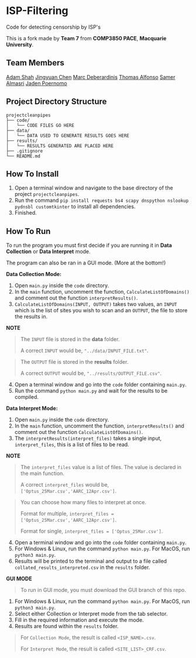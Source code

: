# ISP-Filtering
Code for detecting censorship by ISP's

This is a fork made by **Team 7** from **COMP3850 PACE**, **Macquarie University**.

## Team Members
[Adam Shah](https://github.com/MadaHaz)
[Jingyuan Chen](https://github.com/jingyuan6)
[Marc Deberardinis](https://github.com/Marco-Paul1)
[Thomas Alfonso](https://github.com/thomasalfonso)
[Samer Almasri](https://github.com/HeTheKnight)
[Jaden Poernomo](https://github.com/CAPSLOCKENJOYER)

## Project Directory Structure
```
projectcleanpipes
├── code/
│   └── CODE FILES GO HERE
├── data/
│   └── DATA USED TO GENERATE RESULTS GOES HERE
├── results/
│   └── RESULTS GENERATED ARE PLACED HERE
├── .gitignore
└── README.md
```

## How To Install
1. Open a terminal window and navigate to the base directory of the project `projectcleanpipes`.
2. Run the command `pip install requests bs4 scapy dnspython nslookup pydnsbl customtkinter` to install all dependencies.
3. Finished.

## How To Run
To run the program you must first decide if you are running it in **Data Collection** or **Data Interpret** mode.

The program can also be ran in a GUI mode. (More at the bottom!)

**Data Collection Mode:**
1. Open `main.py` inside the `code` directory.
2. In the `main` function, uncomment the function, `CalculateListOfDomains()` and comment out the function `interpretResults()`.
3. `CalculateListOfDomains(INPUT, OUTPUT)` takes two values, an `INPUT` which is the list of sites you wish to scan and an `OUTPUT`, the file to store the results in.

**NOTE**
> The `INPUT` file is stored in the **data** folder.
> 
> A correct `INPUT` would be, `"../data/INPUT_FILE.txt"`.

> The `OUTPUT` file is stored in the **results** folder.
> 
> A correct `OUTPUT` would be, `"../results/OUTPUT_FILE.csv"`.

4. Open a terminal window and go into the `code` folder containing `main.py`.
5. Run the command `python main.py` and wait for the results to be compiled.

**Data Interpret Mode:**
1. Open `main.py` inside the `code` directory.
2. In the `main` function, uncomment the function, `interpretResults()` and comment out the function `CalculateListOfDomains()`.
3. The `interpretResults(interpret_files)` takes a single input, `interpret_files`, this is a list of files to be read.

**NOTE**
> The `interpret_files` value is a list of files. The value is declared in the main function.
> 
> A correct `interpret_files` would be, `['Optus_25Mar.csv','AARC_12Apr.csv']`.

> You can choose how many files to interpret at once.
> 
> Format for multiple, `interpret_files = ['Optus_25Mar.csv','AARC_12Apr.csv']`.
> 
> Format for single, `interpret_files = ['Optus_25Mar.csv']`.

4. Open a terminal window and go into the `code` folder containing `main.py`.
5. For Windows & Linux, run the command `python main.py`. For MacOS, run `python3 main.py`.
6. Results will be printed to the terminal and output to a file called `collated_results_interpreted.csv` in the `results` folder.

**GUI MODE**
> To run in GUI mode, you must download the GUI branch of this repo.

1. For Windows & Linux, run the command `python main.py`. For MacOS, run `python3 main.py`.
2. Select either Collection or Interpret mode from the tab selector.
3. Fill in the required information and execute the mode.
4. Results are found within the `results` folder.

> For `Collection Mode`, the result is called `<ISP_NAME>.csv`.
> 
> For `Interpret Mode`, the result is called `<SITE_LIST>_CRF.csv`.
